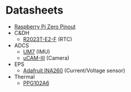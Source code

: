# Datasheets
- [Raspberry Pi Zero Pinout](https://cdn.sparkfun.com/assets/learn_tutorials/6/7/6/PiZero_1.pdf)
- C&DH
    - [R2023T-E2-F](https://www.mouser.com/datasheet/2/792/r2023_ea-1901332.pdf) (RTC)
- ADCS
    - [UM7](https://www.pololu.com/file/0J1556/UM7%20Datasheet_v1-8_30.07.2018.pdf) (IMU)
    - [uCAM-III](https://4dsystems.com.au/mwdownloads/download/link/id/420/) (Camera)
- EPS
    - [Adafruit INA260](https://cdn-learn.adafruit.com/downloads/pdf/adafruit-ina260-current-voltage-power-sensor-breakout.pdf) (Current/Voltage sensor)
- Thermal
    - [PPG102A6](https://www.mouser.com/datasheet/2/240/Littelfuse_Leaded_RTDs_Thin_Film_Platinum_RTD_Sens-1372451.pdf)